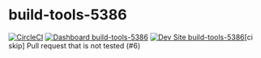 # build-tools-5386

[![CircleCI](https://circleci.com/gh/pantheon-ci-bot/build-tools-5386.svg?style=shield)](https://circleci.com/gh/pantheon-ci-bot/build-tools-5386)
[![Dashboard build-tools-5386](https://img.shields.io/badge/dashboard-build_tools_5386-yellow.svg)](https://dashboard.pantheon.io/sites/41992acd-192e-40c8-a272-1c5fc48c6bd9#dev/code)
[![Dev Site build-tools-5386](https://img.shields.io/badge/site-build_tools_5386-blue.svg)](http://dev-build-tools-5386.pantheonsite.io/)[ci skip] Pull request that is not tested (#6)

